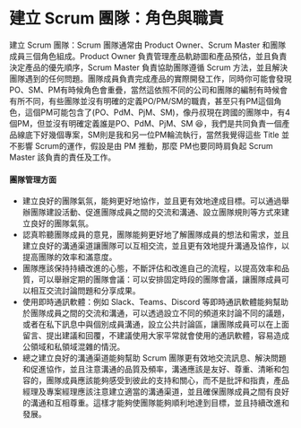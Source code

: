 # 建立 Scrum 團隊：角色與職責

建立 Scrum 團隊：Scrum 團隊通常由 Product Owner、Scrum Master 和團隊成員三個角色組成。Product Owner 負責管理產品軌跡圖和產品預估，並且負責決定產品的優先順序，Scrum Master 負責協助團隊遵循 Scrum 方法，並且解決團隊遇到的任何問題。團隊成員負責完成產品的實際開發工作，同時你可能會發現PO、SM、PM有時候角色會重疊，當然這依照不同的公司和團隊的編制有時候會有所不同，有些團隊並沒有明確的定義PO/PM/SM的職責，甚至只有PM這個角色，這個PM可能包含了(PO、PdM、PjM、SM)，像丹叔現在跨國的團隊中，有4個PM，但並沒有明確定義誰是PO、PdM、PjM、SM 😆，我們是共同負責一個產品線底下好幾個專案，SM則是我和另一位PM輪流執行，當然我覺得這些 Title 並不影響 Scrum的運作，假設是由 PM 推動，那麼 PM也要同時肩負起 Scrum Master 該負責的責任及工作。


#### 團隊管理方面 <a href="#c8" id="c8"></a>

* 建立良好的團隊氣氛，能夠更好地協作，並且更有效地達成目標。可以通過舉辦團隊建設活動、促進團隊成員之間的交流和溝通、設立團隊規則等方式來建立良好的團隊氣氛。
* 認真聆聽團隊成員的意見，團隊能夠更好地了解團隊成員的想法和需求，並且建立良好的溝通渠道讓團隊可以互相交流，並且更有效地提升溝通及協作，以提高團隊的效率和滿意度。
* 團隊應該保持持續改進的心態，不斷評估和改進自己的流程，以提高效率和品質，可以舉辦定期的團隊會議：可以安排固定時段的團隊會議，讓團隊成員可以相互交流討論問題和分享成果。
* 使用即時通訊軟體：例如 Slack、Teams、Discord 等即時通訊軟體能夠幫助於團隊成員之間的交流和溝通，可以透過設立不同的頻道來討論不同的議題，或者在私下訊息中與個別成員溝通，設立公共討論區，讓團隊成員可以在上面留言、提出建議和回覆，不建議使用大家平常就會使用的通訊軟體，容易造成公領域和私領域混雜的情況。
* 總之建立良好的溝通渠道能夠幫助 Scrum 團隊更有效地交流訊息、解決問題和促進協作，並且注意溝通的品質及頻率，溝通應該是友好、尊重、清晰和包容的，團隊成員應該能夠感受到彼此的支持和關心，而不是批評和指責，產品經理及專案經理應該注意建立適當的溝通渠道，並且確保團隊成員之間有良好的溝通和互相尊重。這樣才能夠使團隊能夠順利地達到目標，並且持續改進和發展。